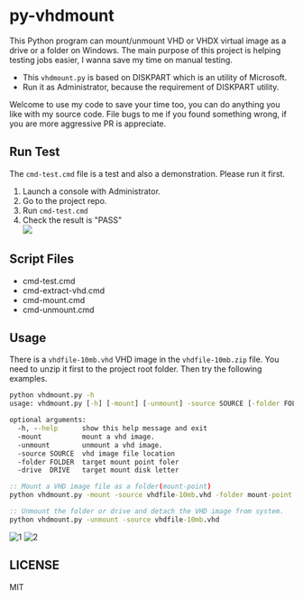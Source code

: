 # py-vhdmount
This Python program can mount/unmount VHD or VHDX virtual image as a drive or a folder on Windows. The main purpose of this project is helping testing jobs easier, I wanna save my time on manual testing.

- This `vhdmount.py` is based on DISKPART which is an utility of Microsoft.
- Run it as Administrator, because the requirement of DISKPART utility.

Welcome to use my code to save your time too, you can do anything you like with my source code. File bugs to me if you found something wrong, if you are more aggressive PR is appreciate.


## Run Test
The `cmd-test.cmd` file is a test and also a demonstration. Please run it first.

1. Launch a console with Administrator.
2. Go to the project repo.
3. Run `cmd-test.cmd`
4. Check the result is "PASS"  
   ![](https://i.imgur.com/locyv8t.png)


## Script Files
- cmd-test.cmd
- cmd-extract-vhd.cmd
- cmd-mount.cmd
- cmd-unmount.cmd


## Usage  
There is a `vhdfile-10mb.vhd` VHD image in the `vhdfile-10mb.zip` file. You need to unzip it first to the project root folder. Then try the following examples.

```cmd
python vhdmount.py -h
usage: vhdmount.py [-h] [-mount] [-unmount] -source SOURCE [-folder FOLDER] [-drive  DRIVE]

optional arguments:
  -h, --help      show this help message and exit
  -mount          mount a vhd image.
  -unmount        unmount a vhd image.
  -source SOURCE  vhd image file location
  -folder FOLDER  target mount point foler
  -drive  DRIVE   target mount disk letter

:: Mount a VHD image file as a folder(mount-point)
python vhdmount.py -mount -source vhdfile-10mb.vhd -folder mount-point

:: Unmount the folder or drive and detach the VHD image from system.
python vhdmount.py -unmount -source vhdfile-10mb.vhd
```

![1](https://i.imgur.com/r1pPlSd.png)
![2](https://i.imgur.com/Kg0dhgk.png)

## LICENSE
MIT
